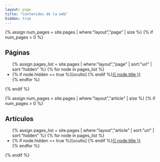 ```yaml
---
layout: page
title: "Contenidos de la web"
hidden: true
---
```


{% assign num_pages = site.pages | where:"layout","page" | size %}
{% if num_pages > 0 %}

## Páginas

<ul>
{% assign pages_list = site.pages | where:"layout","page" | sort:"url" | sort:"hidden" %}
{% for node in pages_list %}
  <li>{% if node.hidden == true %}[oculto] {% endif %}<a href="{{ site.baseurl }}{{ node.url }}">{{ node.title }}</a></li>
{% endfor %}
</ul>

{% endif %}


{% assign num_pages = site.pages | where:"layout","article" | size %}
{% if num_pages > 0 %}

## Artículos

<ul>
{% assign pages_list = site.pages | where:"layout","article" | sort:"url" | sort:"hidden" %}
{% for node in pages_list %}
  <li>{% if node.hidden == true %}[oculto] {% endif %}<a href="{{ site.baseurl }}{{ node.url }}">{{ node.title }}</a></li>
{% endfor %}
</ul>

{% endif %}
